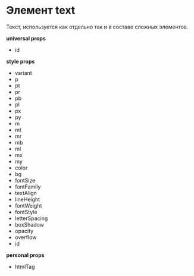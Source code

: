 # Элемент text  
Текст, используется как отдельно так и в составе сложных элементов.  

**universal props**
- id

**style props**
- variant
- p
- pt
- pr
- pb
- pl
- px
- py
- m
- mt
- mr
- mb
- ml
- mx
- my
- color
- bg
- fontSize
- fontFamily
- textAlign
- lineHeight
- fontWeight
- fontStyle
- letterSpacing
- boxShadow
- opacity
- overflow
- id

**personal props**
- htmlTag




